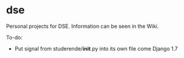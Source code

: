 dse
===

Personal projects for DSE. Information can be seen in the Wiki.

To-do:
* Put signal from studerende/__init__.py into its own file come Django 1.7
